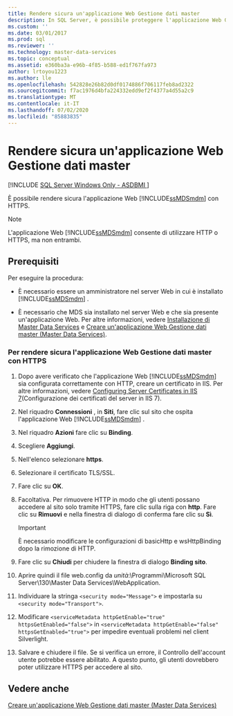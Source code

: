 ```yaml
---
title: Rendere sicura un'applicazione Web Gestione dati master
description: In SQL Server, è possibile proteggere l'applicazione Web Gestione dati master con HTTPS. È necessario essere un amministratore ed è necessario che MDS sia installato nel server Web.
ms.custom: ''
ms.date: 03/01/2017
ms.prod: sql
ms.reviewer: ''
ms.technology: master-data-services
ms.topic: conceptual
ms.assetid: e360ba3a-e96b-4f85-b588-ed1f767fa973
author: lrtoyou1223
ms.author: lle
ms.openlocfilehash: 542828e26b82d0df0174886f706117feb8ad2322
ms.sourcegitcommit: f7ac1976d4bfa224332edd9ef2f4377a4d55a2c9
ms.translationtype: MT
ms.contentlocale: it-IT
ms.lasthandoff: 07/02/2020
ms.locfileid: "85883835"
---
```

# <a name="secure-a-master-data-manager-web-application"></a>Rendere sicura un'applicazione Web Gestione dati master

[!INCLUDE [SQL Server Windows Only - ASDBMI ](../../includes/applies-to-version/sql-windows-only-asdbmi.md)]

  È possibile rendere sicura l'applicazione Web [!INCLUDE[ssMDSmdm](../../includes/ssmdsmdm-md.md)] con HTTPS.  
  
> [!NOTE]  
>  L'applicazione Web [!INCLUDE[ssMDSmdm](../../includes/ssmdsmdm-md.md)] consente di utilizzare HTTP o HTTPS, ma non entrambi.  
  
## <a name="prerequisites"></a>Prerequisiti  
 Per eseguire la procedura:  
  
-   È necessario essere un amministratore nel server Web in cui è installato [!INCLUDE[ssMDSmdm](../../includes/ssmdsmdm-md.md)] .  
  
-   È necessario che MDS sia installato nel server Web e che sia presente un'applicazione Web. Per altre informazioni, vedere [Installazione di Master Data Services](../../master-data-services/install-windows/install-master-data-services.md) e [Creare un'applicazione Web Gestione dati master &#40;Master Data Services&#41;](../../master-data-services/install-windows/create-a-master-data-manager-web-application-master-data-services.md).  
  
### <a name="to-secure-the-master-data-manager-web-application-with-https"></a>Per rendere sicura l'applicazione Web Gestione dati master con HTTPS  
  
1.  Dopo avere verificato che l'applicazione Web [!INCLUDE[ssMDSmdm](../../includes/ssmdsmdm-md.md)] sia configurata correttamente con HTTP, creare un certificato in IIS. Per altre informazioni, vedere [Configuring Server Certificates in IIS 7](https://technet.microsoft.com/library/cc732230\(WS.10\).aspx)(Configurazione dei certificati del server in IIS 7).  
  
2.  Nel riquadro **Connessioni** , in **Siti**, fare clic sul sito che ospita l'applicazione Web [!INCLUDE[ssMDSmdm](../../includes/ssmdsmdm-md.md)] .  
  
3.  Nel riquadro **Azioni** fare clic su **Binding**.  
  
4.  Scegliere **Aggiungi**.  
  
5.  Nell'elenco selezionare **https**.  
  
6.  Selezionare il certificato TLS/SSL.  
  
7.  Fare clic su **OK**.  
  
8.  Facoltativa. Per rimuovere HTTP in modo che gli utenti possano accedere al sito solo tramite HTTPS, fare clic sulla riga con **http**. Fare clic su **Rimuovi** e nella finestra di dialogo di conferma fare clic su **Sì**.  
  
    > [!IMPORTANT]  
    >  È necessario modificare le configurazioni di basicHttp e wsHttpBinding dopo la rimozione di HTTP.  
  
9. Fare clic su **Chiudi** per chiudere la finestra di dialogo **Binding sito**.  
  
10. Aprire quindi il file web.config da *unità*:\Programmi\Microsoft SQL Server\130\Master Data Services\WebApplication.  
  
11. Individuare la stringa `<security mode="Message">` e impostarla su `<security mode="Transport">`.  

12. Modificare `<serviceMetadata httpGetEnable="true" httpsGetEnabled="false">` in `<serviceMetadata httpGetEnable="false" httpsGetEnabled="true">` per impedire eventuali problemi nel client Silverlight.

13. Salvare e chiudere il file. Se si verifica un errore, il Controllo dell'account utente potrebbe essere abilitato. A questo punto, gli utenti dovrebbero poter utilizzare HTTPS per accedere al sito.  

  
## <a name="see-also"></a>Vedere anche  
 [Creare un'applicazione Web Gestione dati master &#40;Master Data Services&#41;](../../master-data-services/install-windows/create-a-master-data-manager-web-application-master-data-services.md)  
  
  
